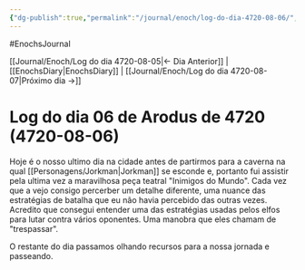 ```yaml
---
{"dg-publish":true,"permalink":"/journal/enoch/log-do-dia-4720-08-06/","dgHomeLink":true,"dgPassFrontmatter":false}
---
```


#EnochsJournal 

[[Journal/Enoch/Log do dia 4720-08-05|<- Dia Anterior]] | [[EnochsDiary|EnochsDiary]] | [[Journal/Enoch/Log do dia 4720-08-07|Próximo dia ->]]

# Log do dia 06 de Arodus de 4720 (4720-08-06)
Hoje é o nosso ultimo dia na cidade antes de partirmos para a caverna na qual [[Personagens/Jorkman|Jorkman]] se esconde e, portanto fui assistir pela ultima vez a maravilhosa peça teatral "Inimigos do Mundo".
 Cada vez que a vejo consigo percerber um detalhe diferente, uma nuance das estratégias de batalha que eu não havia percebido das outras vezes.
 Acredito que consegui entender uma das estratégias usadas pelos elfos para lutar contra vários oponentes. Uma manobra que eles chamam de "trespassar".

O restante do dia passamos olhando recursos para a nossa jornada e passeando.